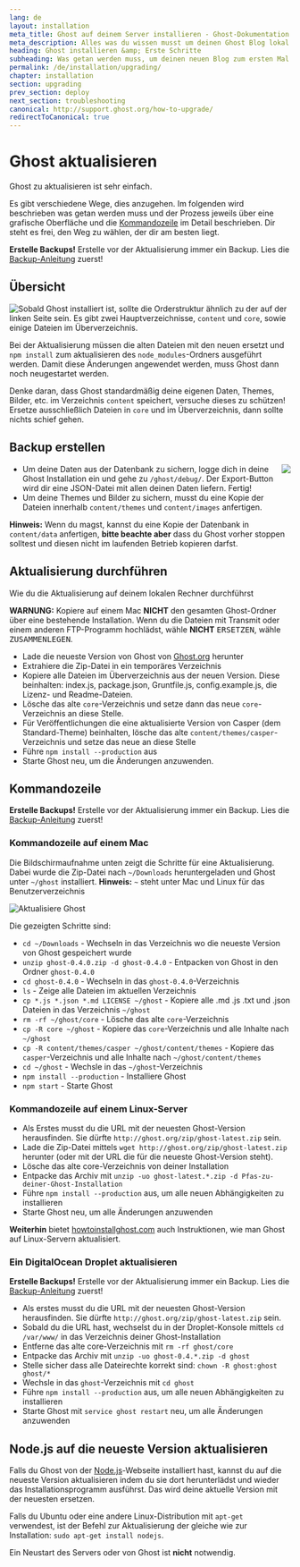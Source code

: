 ```yaml
---
lang: de
layout: installation
meta_title: Ghost auf deinem Server installieren - Ghost-Dokumentation
meta_description: Alles was du wissen musst um deinen Ghost Blog lokal oder auf deinem Server starten zu können.
heading: Ghost installieren &amp; Erste Schritte
subheading: Was getan werden muss, um deinen neuen Blog zum ersten Mal einzurichten.
permalink: /de/installation/upgrading/
chapter: installation
section: upgrading
prev_section: deploy
next_section: troubleshooting
canonical: http://support.ghost.org/how-to-upgrade/
redirectToCanonical: true
---
```


# Ghost aktualisieren <a id="upgrade"></a>

Ghost zu aktualisieren ist sehr einfach.

Es gibt verschiedene Wege, dies anzugehen. Im folgenden wird beschrieben was getan werden muss und der Prozess jeweils über eine grafische Oberfläche und die [Kommandozeile](#cli) im Detail beschrieben. Dir steht es frei, den Weg zu wählen, der dir am besten liegt.

<p class="note"><strong>Erstelle Backups!</strong> Erstelle vor der Aktualisierung immer ein Backup. Lies die <a href="#backing-up">Backup-Anleitung</a> zuerst!</p>

## Übersicht


<img src="https://s3-eu-west-1.amazonaws.com/ghost-website-cdn/folder-structure.png" style="float:left" />

Sobald Ghost installiert ist, sollte die Orderstruktur ähnlich zu der auf der linken Seite sein. Es gibt zwei Hauptverzeichnisse, <code class="path">content</code> und <code class="path">core</code>, sowie einige Dateien im Überverzeichnis.

Bei der Aktualisierung müssen die alten Dateien mit den neuen ersetzt und `npm install` zum aktualisieren des <code class="path">node_modules</code>-Ordners ausgeführt werden. Damit diese Änderungen angewendet werden, muss Ghost dann noch neugestartet werden. 

Denke daran, dass Ghost standardmäßig deine eigenen Daten, Themes, Bilder, etc. im Verzeichnis <code class="path">content</code> speichert, versuche dieses zu schützen! Ersetze ausschließlich Dateien in <code class="path">core</code> und im Überverzeichnis, dann sollte nichts schief gehen.


## Backup erstellen <a id="backing-up"></a>

<img src="https://s3-eu-west-1.amazonaws.com/ghost-website-cdn/export.png" style="float:right" />

* Um deine Daten aus der Datenbank zu sichern, logge dich in deine Ghost Installation ein und gehe zu <code class="path">/ghost/debug/</code>. Der Export-Button wird dir eine JSON-Datei mit allen deinen Daten liefern. Fertig!
* Um deine Themes und Bilder zu sichern, musst du eine Kopie der Dateien innerhalb <code class="path">content/themes</code> und <code class="path">content/images</code> anfertigen.
<p class="note"><strong>Hinweis:</strong> Wenn du magst, kannst du eine Kopie der Datenbank in <code class="path">content/data</code> anfertigen, <strong>bitte beachte aber</strong> dass du Ghost vorher stoppen solltest und diesen nicht im laufenden Betrieb kopieren darfst.</p>

## Aktualisierung durchführen <a id="how-to"></a>

Wie du die Aktualisierung auf deinem lokalen Rechner durchführst


<p class="warn"><strong>WARNUNG:</strong> Kopiere auf einem Mac <strong>NICHT</strong> den gesamten Ghost-Ordner über eine bestehende Installation. Wenn du die Dateien mit Transmit oder einem anderen FTP-Programm hochlädst, wähle <strong>NICHT</strong> <kbd>ERSETZEN</kbd>, wähle <kbd>ZUSAMMENLEGEN</kbd>.</p>

* Lade die neueste Version von Ghost von [Ghost.org](http://ghost.org/download/) herunter
* Extrahiere die Zip-Datei in ein temporäres Verzeichnis
* Kopiere alle Dateien im Überverzeichnis aus der neuen Version. Diese beinhalten: index.js, package.json, Gruntfile.js, config.example.js, die Lizenz- und Readme-Dateien.
* Lösche das alte <code class="path">core</code>-Verzeichnis und setze dann das neue <code class="path">core</code>-Verzeichnis an diese Stelle.
* Für Veröffentlichungen die eine aktualisierte Version von Casper (dem Standard-Theme) beinhalten, lösche das alte <code class="path">content/themes/casper</code>-Verzeichnis und setze das neue an diese Stelle
* Führe `npm install --production` aus
* Starte Ghost neu, um die Änderungen anzuwenden.

## Kommandozeile <a id="cli"></a>

<p class="note"><strong>Erstelle Backups!</strong> Erstelle vor der Aktualisierung immer ein Backup. Lies die <a href="#backing-up">Backup-Anleitung</a> zuerst!</p>

### Kommandozeile auf einem Mac <a id="cli-mac"></a>

Die Bildschirmaufnahme unten zeigt die Schritte für eine Aktualisierung. Dabei wurde die Zip-Datei nach <code class="path">~/Downloads</code> heruntergeladen und Ghost unter <code class="path">~/ghost</code> installiert. <span class="note">**Hinweis:** `~` steht unter Mac und Linux für das Benutzerverzeichnis</span>

![Aktualisiere Ghost](https://s3-eu-west-1.amazonaws.com/ghost-website-cdn/mac-update.gif)

Die gezeigten Schritte sind:

*   <code class="path">cd ~/Downloads</code> - Wechseln in das Verzeichnis wo die neueste Version von Ghost gespeichert wurde
*   `unzip ghost-0.4.0.zip -d ghost-0.4.0` - Entpacken von Ghost in den Ordner <code class="path">ghost-0.4.0</code>
*   <code class="path">cd ghost-0.4.0</code> - Wechseln in das <code class="path">ghost-0.4.0</code>-Verzeichnis
*   `ls` - Zeige alle Dateien im aktuellen Verzeichnis
*   `cp *.js *.json *.md LICENSE ~/ghost` - Kopiere alle .md .js .txt und .json Dateien in das Verzeichnis <code class="path">~/ghost</code>
*	`rm -rf ~/ghost/core` - Lösche das alte <code class="path">core</code>-Verzeichnis
*   `cp -R core ~/ghost` - Kopiere das <code class="path">core</code>-Verzeichnis und alle Inhalte nach <code class="path">~/ghost</code>
*   `cp -R content/themes/casper ~/ghost/content/themes` - Kopiere das <code class="path">casper</code>-Verzeichnis und alle Inhalte nach <code class="path">~/ghost/content/themes</code>
*   `cd ~/ghost` - Wechsle in das <code class="path">~/ghost</code>-Verzeichnis
*   `npm install --production` - Installiere Ghost
*   `npm start` - Starte Ghost

### Kommandozeile auf einem Linux-Server <a id="cli-server"></a>

* Als Erstes musst du die URL mit der neuesten Ghost-Version herausfinden. Sie dürfte `http://ghost.org/zip/ghost-latest.zip` sein.
* Lade die Zip-Datei mittels `wget http://ghost.org/zip/ghost-latest.zip` herunter (oder mit der URL die für die neueste Ghost-Version steht).
* Lösche das alte core-Verzeichnis von deiner Installation
* Entpacke das Archiv mit `unzip -uo ghost-latest.*.zip -d Pfas-zu-deiner-Ghost-Installation`
* Führe `npm install --production` aus, um alle neuen Abhängigkeiten zu installieren
* Starte Ghost neu, um alle Änderungen anzuwenden

**Weiterhin** bietet [howtoinstallghost.com](http://www.howtoinstallghost.com/how-to-update-ghost/) auch Instruktionen, wie man Ghost auf Linux-Servern aktualisiert.

### Ein DigitalOcean Droplet aktualisieren <a id="digitalocean"></a>

<p class="note"><strong>Erstelle Backups!</strong> Erstelle vor der Aktualisierung immer ein Backup. Lies die <a href="#backing-up">Backup-Anleitung</a> zuerst!</p>

* Als erstes musst du die URL mit der neuesten Ghost-Version herausfinden. Sie dürfte `http://ghost.org/zip/ghost-latest.zip` sein.
* Sobald du die URL hast, wechselst du in der Droplet-Konsole mittels `cd /var/www/` in das Verzeichnis deiner Ghost-Installation
* Entferne das alte core-Verzeichnis mit `rm -rf ghost/core`
* Entpacke das Archiv mit `unzip -uo ghost-0.4.*.zip -d ghost`
* Stelle sicher dass alle Dateirechte korrekt sind: `chown -R ghost:ghost ghost/*`
* Wechsle in das <code class="path">ghost</code>-Verzeichnis mit `cd ghost`
* Führe `npm install --production` aus, um alle neuen Abhängigkeiten zu installieren
* Starte Ghost mit `service ghost restart` neu, um alle Änderungen anzuwenden


## Node.js auf die neueste Version aktualisieren <a id="upgrading-node"></a>

Falls du Ghost von der [Node.js](nodejs.org)-Webseite installiert hast, kannst du auf die neueste Version aktualisieren indem du sie dort herunterlädst und wieder das Installationsprogramm ausführst. Das wird deine aktuelle Version mit der neuesten ersetzen.

Falls du Ubuntu oder eine andere Linux-Distribution mit `apt-get` verwendest, ist der Befehl zur Aktualisierung der gleiche wie zur Installation: `sudo apt-get install nodejs`.

Ein Neustart des Servers oder von Ghost ist **nicht** notwendig.
